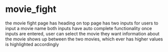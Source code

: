 # movie_fight
the movie fight page has heading on top
page has two inputs for users to input a movie name
both inputs have auto complete functionality
once inputs are entered, user can select the movie they want
information about the movie shows up
between the two movies, which ever has higher values is highlighted accordingly